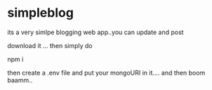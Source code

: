 # simpleblog
its a very simlpe blogging web app..you can update and post 


download it ...
then simply do 


npm i 


then create a .env file and put your mongoURI in it.... and then boom baamm..
